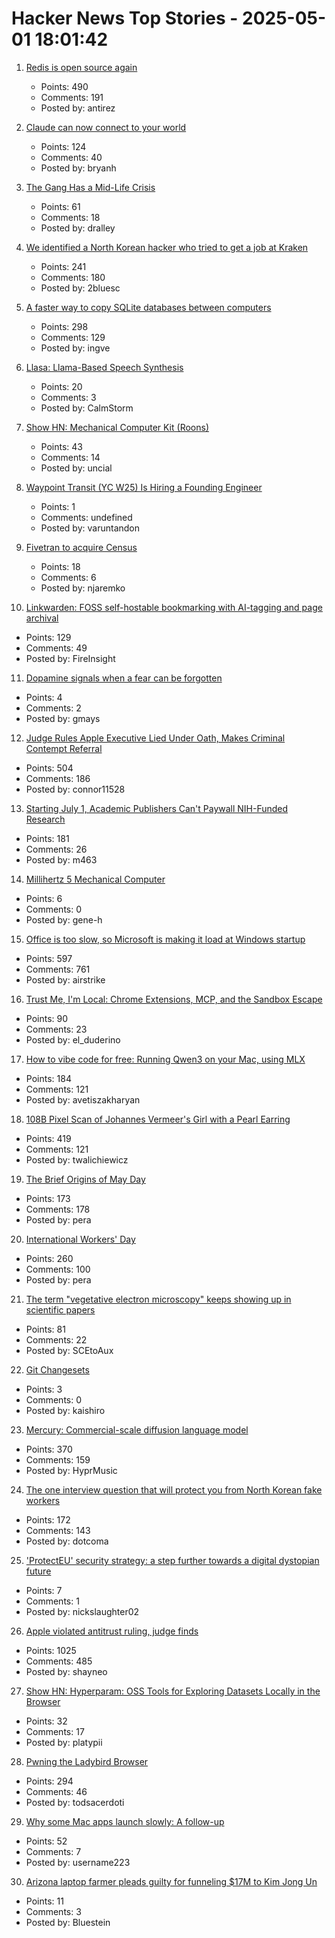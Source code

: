 # Hacker News Top Stories - 2025-05-01 18:01:42

1. [Redis is open source again](https://antirez.com/news/151)
   - Points: 490
   - Comments: 191
   - Posted by: antirez

2. [Claude can now connect to your world](https://www.anthropic.com/news/integrations)
   - Points: 124
   - Comments: 40
   - Posted by: bryanh

3. [The Gang Has a Mid-Life Crisis](https://chris-martin.org/2025/the-gang-has-a-mid-life-crisis)
   - Points: 61
   - Comments: 18
   - Posted by: dralley

4. [We identified a North Korean hacker who tried to get a job at Kraken](https://blog.kraken.com/news/how-we-identified-a-north-korean-hacker)
   - Points: 241
   - Comments: 180
   - Posted by: 2bluesc

5. [A faster way to copy SQLite databases between computers](https://alexwlchan.net/2025/copying-sqlite-databases/)
   - Points: 298
   - Comments: 129
   - Posted by: ingve

6. [Llasa: Llama-Based Speech Synthesis](https://llasatts.github.io/llasatts/)
   - Points: 20
   - Comments: 3
   - Posted by: CalmStorm

7. [Show HN: Mechanical Computer Kit (Roons)](https://whomtech.com/show-hn/)
   - Points: 43
   - Comments: 14
   - Posted by: uncial

8. [Waypoint Transit (YC W25) Is Hiring a Founding Engineer](https://www.workatastartup.com/jobs/75517)
   - Points: 1
   - Comments: undefined
   - Posted by: varuntandon

9. [Fivetran to acquire Census](https://www.fivetran.com/blog/why-fivetran-and-census-are-joining-forces)
   - Points: 18
   - Comments: 6
   - Posted by: njaremko

10. [Linkwarden: FOSS self-hostable bookmarking with AI-tagging and page archival](https://linkwarden.app/)
   - Points: 129
   - Comments: 49
   - Posted by: FireInsight

11. [Dopamine signals when a fear can be forgotten](https://picower.mit.edu/news/dopamine-signals-when-fear-can-be-forgotten)
   - Points: 4
   - Comments: 2
   - Posted by: gmays

12. [Judge Rules Apple Executive Lied Under Oath, Makes Criminal Contempt Referral](https://www.thebignewsletter.com/p/judge-rules-apple-executive-lied)
   - Points: 504
   - Comments: 186
   - Posted by: connor11528

13. [Starting July 1, Academic Publishers Can't Paywall NIH-Funded Research](https://www.nih.gov/about-nih/who-we-are/nih-director/statements/accelerating-access-research-results-new-implementation-date-2024-nih-public-access-policy)
   - Points: 181
   - Comments: 26
   - Posted by: m463

14. [Millihertz 5 Mechanical Computer](https://www.srimech.com/MHZ5.html)
   - Points: 6
   - Comments: 0
   - Posted by: gene-h

15. [Office is too slow, so Microsoft is making it load at Windows startup](https://www.pcworld.com/article/2651749/office-is-too-slow-so-microsoft-is-making-it-load-at-windows-startup.html)
   - Points: 597
   - Comments: 761
   - Posted by: airstrike

16. [Trust Me, I'm Local: Chrome Extensions, MCP, and the Sandbox Escape](https://blog.extensiontotal.com/trust-me-im-local-chrome-extensions-mcp-and-the-sandbox-escape-1875a0ee4823)
   - Points: 90
   - Comments: 23
   - Posted by: el_duderino

17. [How to vibe code for free: Running Qwen3 on your Mac, using MLX](https://localforge.dev/blog/running-qwen3-macbook-mlx)
   - Points: 184
   - Comments: 121
   - Posted by: avetiszakharyan

18. [108B Pixel Scan of Johannes Vermeer's Girl with a Pearl Earring](https://www.hirox-europe.com/gigapixel/girl-with-a-pearl-earring/)
   - Points: 419
   - Comments: 121
   - Posted by: twalichiewicz

19. [The Brief Origins of May Day](https://archive.iww.org/history/library/misc/origins_of_mayday/)
   - Points: 173
   - Comments: 178
   - Posted by: pera

20. [International Workers' Day](https://en.wikipedia.org/wiki/International_Workers%27_Day)
   - Points: 260
   - Comments: 100
   - Posted by: pera

21. [The term "vegetative electron microscopy" keeps showing up in scientific papers](https://www.sciencealert.com/a-strange-phrase-keeps-turning-up-in-scientific-papers-but-why)
   - Points: 81
   - Comments: 22
   - Posted by: SCEtoAux

22. [Git Changesets](https://github.com/changesets/changesets)
   - Points: 3
   - Comments: 0
   - Posted by: kaishiro

23. [Mercury: Commercial-scale diffusion language model](https://www.inceptionlabs.ai/introducing-mercury)
   - Points: 370
   - Comments: 159
   - Posted by: HyprMusic

24. [The one interview question that will protect you from North Korean fake workers](https://www.theregister.com/2025/04/29/north_korea_worker_interview_questions/)
   - Points: 172
   - Comments: 143
   - Posted by: dotcoma

25. ['ProtectEU' security strategy: a step further towards a digital dystopian future](https://edri.org/our-work/protecteu-security-strategy-a-step-further-towards-a-digital-dystopian-future/)
   - Points: 7
   - Comments: 1
   - Posted by: nickslaughter02

26. [Apple violated antitrust ruling, judge finds](https://www.wsj.com/tech/apple-violated-antitrust-ruling-federal-judge-finds-66b85957)
   - Points: 1025
   - Comments: 485
   - Posted by: shayneo

27. [Show HN: Hyperparam: OSS Tools for Exploring Datasets Locally in the Browser](https://hyperparam.app/about/opensource)
   - Points: 32
   - Comments: 17
   - Posted by: platypii

28. [Pwning the Ladybird Browser](https://jessie.cafe/posts/pwning-ladybirds-libjs/)
   - Points: 294
   - Comments: 46
   - Posted by: todsacerdoti

29. [Why some Mac apps launch slowly: A follow-up](https://lapcatsoftware.com/articles/2025/5/1.html)
   - Points: 52
   - Comments: 7
   - Posted by: username223

30. [Arizona laptop farmer pleads guilty for funneling $17M to Kim Jong Un](https://www.theregister.com/2025/02/12/arizona_woman_laptop_farm_guilty/)
   - Points: 11
   - Comments: 3
   - Posted by: Bluestein

